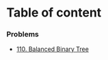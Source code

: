 # Table of content

### Problems
- [110. Balanced Binary Tree](https://leetcode.com/problems/balanced-binary-tree/)
